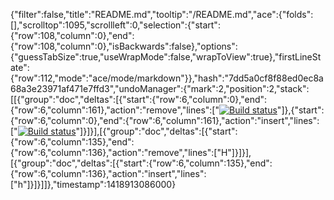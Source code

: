 {"filter":false,"title":"README.md","tooltip":"/README.md","ace":{"folds":[],"scrolltop":1095,"scrollleft":0,"selection":{"start":{"row":108,"column":0},"end":{"row":108,"column":0},"isBackwards":false},"options":{"guessTabSize":true,"useWrapMode":false,"wrapToView":true},"firstLineState":{"row":112,"mode":"ace/mode/markdown"}},"hash":"7dd5a0cf8f88ed0ec8a68a3e23971af471e7ffd3","undoManager":{"mark":2,"position":2,"stack":[[{"group":"doc","deltas":[{"start":{"row":6,"column":0},"end":{"row":6,"column":161},"action":"remove","lines":["[![Build status](https://ci.appveyor.com/api/projects/status/05c8hiy96fmn0s37/branch/master?svg=true)](https://ci.appveyor.com/project/Marsup/lout/branch/master)"]},{"start":{"row":6,"column":0},"end":{"row":6,"column":161},"action":"insert","lines":["[![Build status](https://ci.appveyor.com/api/projects/status/05c8hiy96fmn0s37/branch/master?svg=true)](https://ci.appveyor.com/project/Hapijs/lout/branch/master)"]}]}],[{"group":"doc","deltas":[{"start":{"row":6,"column":135},"end":{"row":6,"column":136},"action":"remove","lines":["H"]}]}],[{"group":"doc","deltas":[{"start":{"row":6,"column":135},"end":{"row":6,"column":136},"action":"insert","lines":["h"]}]}]]},"timestamp":1418913086000}